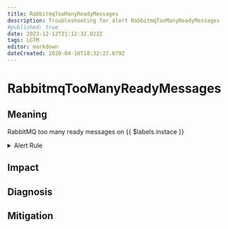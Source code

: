 ```yaml
---
title: RabbitmqTooManyReadyMessages
description: Troubleshooting for alert RabbitmqTooManyReadyMessages
#published: true
date: 2023-12-12T21:12:32.022Z
tags: LGTM
editor: markdown
dateCreated: 2020-04-10T18:32:27.079Z
---
```


# RabbitmqTooManyReadyMessages

## Meaning
[//]: # "Short paragraph that explains what the alert means"
RabbitMQ too many ready messages on {{ $labels.instace }}

<details>
  <summary>Alert Rule</summary>

  ```yaml
alert: RabbitmqTooManyReadyMessages
expr: sum(rabbitmq_queue_messages_ready) BY (queue) > 1000
for: 1m
labels:
    severity: warning
annotations:
    summary: RabbitMQ too many ready messages (instance {{ $labels.instance }})
    description: |-
        RabbitMQ too many ready messages on {{ $labels.instace }}
          VALUE = {{ $value }}
          LABELS = {{ $labels }}
    runbook: https://github.com/srerun/prometheus-alerts/content/runbooks/RabbitmqTooManyReadyMessages

  ```
</details>


## Impact
[//]: # "What could / will happen if the alert is not addressed"



## Diagnosis
[//]: # "Steps to take to identify the cause of the problem"



## Mitigation
[//]: # "The steps necessary to resolve the alert"
